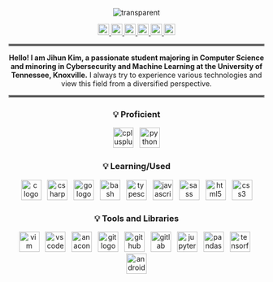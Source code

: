 <div align="center"> 
  
![transparent](https://capsule-render.vercel.app/api?type=transparent&fontColor=57b5dc&text=Jihun's%20GitHub&height=100&fontSize=72&desc=Welcome!&descAlignY=17&descAlign=36)

  <a href="https://www.linkedin.com/in/jihunkimcode" target="_blank" rel="noopener noreferrer">
      <img src="https://img.shields.io/badge/LinkedIn-0A66C2?style=flat-square&logo=linkedin&logoColor=white" height="22"/>
  </a>
  <a href="mailto:jiunkim8@gmail.com" target="_blank" rel="noopener noreferrer">
    <img src="https://img.shields.io/badge/Gmail-EA4335?style=flat-square&logo=gmail&logoColor=white" height="22"/>
  </a>
  <a href="https://jihunkimcode.github.io/Files/Kim_Jihun%20Resume.pdf" target="_blank" rel="noopener noreferrer">
    <img src="https://img.shields.io/badge/Resume-000000?style=flat-square&logo=github&logoColor=white" height="22"/>
  </a>
  <a href="https://www.notion.so/38d713a7a15444e3b93f6999ff29e284?v=348df73b8b5b49158586d3ba11b25865" target="_blank" rel="noopener noreferrer">
    <img src="https://img.shields.io/badge/Personal Projects-000000?style=flat-square&logo=notion&logoColor=white" height="22"/>
  </a>
  <a href="https://github.com/JihunKimCode?tab=repositories" target="_blank" rel="noopener noreferrer">
    <img src="https://img.shields.io/badge/Github Repositories-181717?style=flat-square&logo=github&logoColor=white" height="22"/>
  </a>
  <a href="https://jihunkimcode.github.io" target="_blank" rel="noopener noreferrer">
    <img src="https://img.shields.io/badge/Virtual Portfolio-181717?style=flat-square&logo=github&logoColor=white" height="22"/>
  </a>
  
<hr style="border:2px solid gray">

**Hello! I am Jihun Kim, a passionate student majoring in Computer Science and minoring in Cybersecurity and Machine Learning at the University of Tennessee, Knoxville.** I always try to experience various technologies and view this field from a diversified perspective.

<hr style="border:2px solid gray">

<h3 align="center">💡 Proficient</h3>

<div align="center">
  <img src="https://skillicons.dev/icons?i=cpp" height="40" alt="cplusplus logo"  />
  <img width="4" />
  <img src="https://skillicons.dev/icons?i=py" height="40" alt="python logo"  />
</div>

<h3 align="center">💡 Learning/Used</h3>

<div align="center">
  <img src="https://skillicons.dev/icons?i=c" height="40" alt="c logo"  />
  <img width="4" />
  <img src="https://skillicons.dev/icons?i=cs" height="40" alt="csharp logo"  />
  <img width="4" />
  <img src="https://skillicons.dev/icons?i=go" height="40" alt="go logo"  />
  <img width="4" />
  <img src="https://skillicons.dev/icons?i=bash" height="40" alt="bash logo"  />
  <img width="4" />
  <img src="https://skillicons.dev/icons?i=ts" height="40" alt="typescript logo"  />
  <img width="4" />
  <img src="https://skillicons.dev/icons?i=js" height="40" alt="javascript logo"  />
  <img width="4" />
  <img src="https://skillicons.dev/icons?i=sass" height="40" alt="sass logo"  />
  <img width="4" />
  <img src="https://skillicons.dev/icons?i=html" height="40" alt="html5 logo"  />
  <img width="4" />
  <img src="https://skillicons.dev/icons?i=css" height="40" alt="css3 logo"  />
</div>

<h3 align="center">💡 Tools and Libraries</h3>

<div align="center">
  <img src="https://skillicons.dev/icons?i=vim" height="40" alt="vim logo"  />
  <img width="4" />
  <img src="https://skillicons.dev/icons?i=vscode" height="40" alt="vscode logo"  />
  <img width="4" />
  <img src="https://cdn.jsdelivr.net/gh/devicons/devicon/icons/anaconda/anaconda-original.svg" height="40" alt="anaconda logo"  />
  <img width="4" />
  <img src="https://skillicons.dev/icons?i=git" height="40" alt="git logo"  />
  <img width="4" />
  <img src="https://skillicons.dev/icons?i=github" height="40" alt="github logo"  />
  <img width="4" />
  <img src="https://skillicons.dev/icons?i=gitlab" height="40" alt="gitlab logo"  />
  <img width="4" />
  <img src="https://cdn.jsdelivr.net/gh/devicons/devicon/icons/jupyter/jupyter-original.svg" height="40" alt="jupyter logo"  />
  <img width="4" />
  <img src="https://cdn.jsdelivr.net/gh/devicons/devicon/icons/pandas/pandas-original.svg" height="40" alt="pandas logo"  />
  <img width="4" />
  <img src="https://skillicons.dev/icons?i=tensorflow" height="40" alt="tensorflow logo"  />
  <img width="4" />
  <img src="https://cdn.simpleicons.org/microsoftexcel/217346" height="40" alt="android logo"  />
</div>
